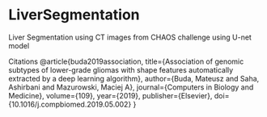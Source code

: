 # LiverSegmentation
Liver Segmentation using CT images from CHAOS challenge using U-net model

Citations
@article{buda2019association,
  title={Association of genomic subtypes of lower-grade gliomas with shape features automatically extracted by a deep learning algorithm},
  author={Buda, Mateusz and Saha, Ashirbani and Mazurowski, Maciej A},
  journal={Computers in Biology and Medicine},
  volume={109},
  year={2019},
  publisher={Elsevier},
  doi={10.1016/j.compbiomed.2019.05.002}
}
